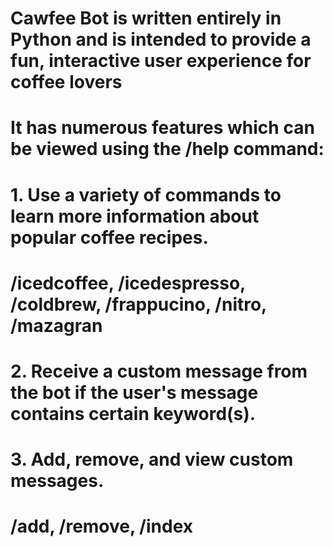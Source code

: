 # Cawfee Bot is written entirely in Python and is intended to provide a fun, interactive user experience for coffee lovers
# It has numerous features which can be viewed using the /help command:
#    1. Use a variety of commands to learn more information about popular coffee recipes.
#       /icedcoffee, /icedespresso, /coldbrew, /frappucino, /nitro, /mazagran
#    2. Receive a custom message from the bot if the user's message contains certain keyword(s).
#       
#    3. Add, remove, and view custom messages.
#       /add, /remove, /index
